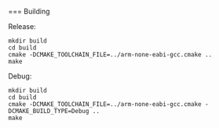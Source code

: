 === Building

Release:

```
mkdir build
cd build
cmake -DCMAKE_TOOLCHAIN_FILE=../arm-none-eabi-gcc.cmake ..
make
```

Debug:

```
mkdir build
cd build
cmake -DCMAKE_TOOLCHAIN_FILE=../arm-none-eabi-gcc.cmake -DCMAKE_BUILD_TYPE=Debug ..
make
```

